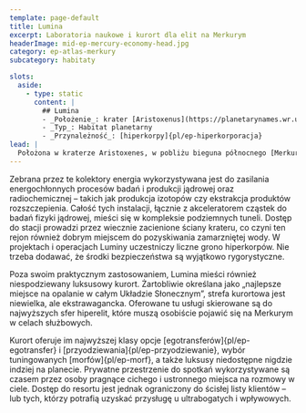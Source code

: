 ```yaml
---
template: page-default
title: Lumina
excerpt: Laboratoria naukowe i kurort dla elit na Merkurym
headerImage: mid-ep-mercury-economy-head.jpg
category: ep-atlas-merkury
subcategory: habitaty

slots:
  aside:
    - type: static
      content: |
        ## Lumina
        - _Położenie_: krater [Aristoxenus](https://planetarynames.wr.usgs.gov/Feature/383) ([Merkury]{pl/ep-atlas-merkury})
        - _Typ_: Habitat planetarny
        - _Przynależność_: [hiperkorpy]{pl/ep-hiperkorporacja}
lead: |
  Położona w kraterze Aristoxenes, w pobliżu bieguna północnego [Merkurego]{pl/ep-atlas-merkury}, Lumina to niezwykła osada [hiperkorpowa]{pl/ep-hiperkorporacja}. Znaczną część kolonii zajmują rozległe pola kolektorów słonecznych, rozmieszczone na grzbiecie licznych szczytów – zarówno naturalnych, jak i sztucznych – które pozostają nieprzerwanie oświetlone przez Słońce.
---
```

Zebrana przez te kolektory energia wykorzystywana jest do zasilania energochłonnych procesów badań i produkcji jądrowej oraz radiochemicznej – takich jak produkcja izotopów czy ekstrakcja produktów rozszczepienia. Całość tych instalacji, łącznie z akceleratorem cząstek do badań fizyki jądrowej, mieści się w kompleksie podziemnych tuneli. Dostęp do stacji prowadzi przez wiecznie zacienione ściany krateru, co czyni ten rejon również dobrym miejscem do pozyskiwania zamarzniętej wody. W projektach i operacjach Luminy uczestniczy liczne grono hiperkorpów. Nie trzeba dodawać, że środki bezpieczeństwa są wyjątkowo rygorystyczne.

Poza swoim praktycznym zastosowaniem, Lumina mieści również niespodziewany luksusowy kurort. Żartobliwie określana jako „najlepsze miejsce na opalanie w całym Układzie Słonecznym”, strefa kurortowa jest niewielka, ale ekstrawagancka. Oferowane tu usługi skierowane są do najwyższych sfer hiperelit, które muszą osobiście pojawić się na Merkurym w celach służbowych.

Kurort oferuje im najwyższej klasy opcje [egotransferów]{pl/ep-egotransfer} i [przyodziewania]{pl/ep-przyodziewanie}, wybór tuningowanych [morfów]{pl/ep-morf}, a także luksusy niedostępne nigdzie indziej na planecie. Prywatne przestrzenie do spotkań wykorzystywane są czasem przez osoby pragnące cichego i ustronnego miejsca na rozmowy w ciele. Dostęp do resortu jest jednak ograniczony do ścisłej listy klientów – lub tych, którzy potrafią uzyskać przysługę u ultrabogatych i wpływowych.
